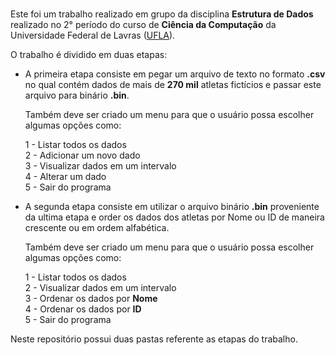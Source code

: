 # 

Este foi um trabalho realizado em grupo da disciplina **Estrutura de Dados** realizado no 2° período do curso de **Ciência da Computação** da Universidade Federal de Lavras ([UFLA](https://ufla.br)).

O trabalho é dividido em duas etapas:

* A primeira etapa consiste em pegar um arquivo de texto no formato **.csv** no qual contém dados de mais de **270 mil** atletas fictícios e passar este arquivo para binário **.bin**.  
  
  Também deve ser criado um menu para que o usuário possa escolher algumas opções como:  
  
    1 - Listar todos os dados  
    2 - Adicionar um novo dado  
    3 - Visualizar dados em um intervalo  
    4 - Alterar um dado  
    5 - Sair do programa
    
* A segunda etapa consiste em utilizar o arquivo binário **.bin** proveniente da ultima etapa e order os dados dos atletas por Nome ou ID de maneira crescente ou em ordem alfabética.  
  
  Também deve ser criado um menu para que o usuário possa escolher algumas opções como:  
    
    1 - Listar todos os dados  
    2 - Visualizar dados em um intervalo  
    3 - Ordenar os dados por **Nome**  
    4 - Ordenar os dados por **ID**  
    5 - Sair do programa
      
   
 Neste repositório possui duas pastas referente as etapas do trabalho.
    
